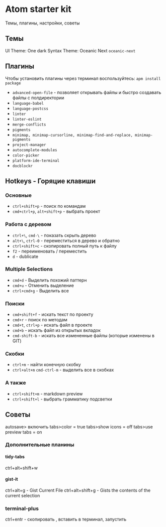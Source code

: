 # Atom starter kit
Темы, плагины, настройки, советы

## Темы
UI Theme: One dark
Syntax Theme: Oceanic Next `oceanic-next`

##  Плагины

Чтобы установить плагины через терминал воспользуйтесь: `apm install package`

* `advanced-open-file` -  позволяет открывать файлы и быстро создавать файлы с полдиректории
* `language-babel`
* `language-postcss`
* `linter`
* `linter-eslint`
* `merge-conflicts`
* `pigments`
* `minimap, minimap-cursorline, minimap-find-and-replace, minimap-pigments`
* `project-manager`
* `autocomplete-modules`
* `color-picker`
* `platform-ide-terminal`
* `docblockr`

## Hotkeys - Горяцие клавиши

### Основные

* `ctrl+shift+p` - поиск по командам
* `cmd+ctrl+p`, `alt+shift+p` - выбрать проект

### Работа с деревом
* `ctrl+\`, `cmd-\` - показать скрыть дерево
* `alt+\`, `ctrl-0` - переместиться в дерево и обратно
* `ctrl+shift+c` - скопировать полный путь к файлу
* `f2` - переименовать / переместить
* `d` - dublicate

### Multiple Selections
* `cmd+d` - Выделить похожий паттерн
* `cmd+u` - Отменить выделение
* `ctrl+cmd+g` - Выделить все

### Поиски

* `cmd+shift+f` - искать текст по проекту
* `cmd+r` - поиск по методам
* `cmd+t`, `ctrl+p` - искать файл в проекте
* `cmd+b` - искать файл из открытых вкладок
* `cmd-shift-b` - искать все измененные файлы (которые изменены в GIT)

### Скобки
* `ctrl+m` - найти конечную скобку
* `ctrl+alt+m` `cmd-ctrl-m` - выделить все в скобках


### А также

* `ctrl+shift+m` - markdown preview
* `ctrl+shift+l` - выбрать грамматику подсветки

## Советы

autosave> включить
tabs>color = true
tabs>show icons = off
tabs>use preview tabs = on


### Дополнительные планины

#### tidy-tabs
ctrl+alt+shift+w

#### gist-it
ctrl+alt+g  - Gist Current File
ctrl+alt+shift+g  -  Gists the contents of the current selection


### terminal-plus
ctrl+entr -  скопировать , вставить в терминал, запустить





